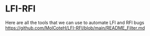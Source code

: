 # LFI-RFI
Here are all the tools that we can use to automate LFI and RFI bugs
https://github.com/MolCoteH/LFI-RFI/blob/main/README_Filter.md
